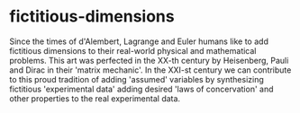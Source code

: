 # fictitious-dimensions
Since the times of d'Alembert, Lagrange and Euler humans like to add fictitious dimensions to their real-world physical and mathematical problems. This art was perfected in the XX-th century by Heisenberg, Pauli and Dirac in their 'matrix mechanic'. In the XXI-st century we can contribute to this proud tradition of adding 'assumed' variables by synthesizing fictitious 'experimental data' adding desired 'laws of concervation' and other properties to the real experimental data.
